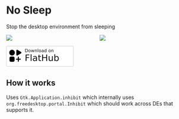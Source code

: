# No Sleep

Stop the desktop environment from sleeping

<div style="display:flex;">
<img style="width:25em" src="https://raw.githubusercontent.com/sigmaSd/NoSleep/master/assets/on.png"/>
<img style="width:25em" src="https://raw.githubusercontent.com/sigmaSd/NoSleep/master/assets/off.png"/>
</div>

[![Get it from FlatHub](https://raw.githubusercontent.com/hmlendea/readme-assets/master/badges/stores/flathub.png)](https://flathub.org/apps/io.github.sigmasd.nosleep)

## How it works

Uses `Gtk.Application.inhibit` which internally uses
`org.freedesktop.portal.Inhibit` which should work across DEs that supports it.
